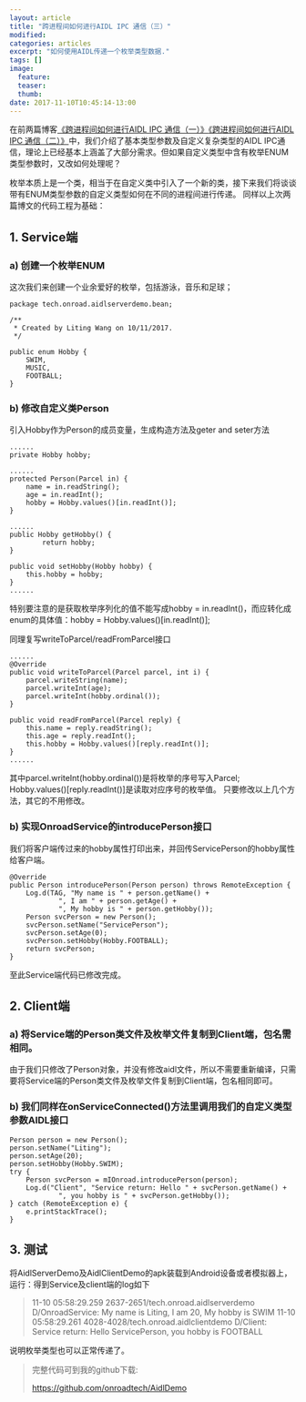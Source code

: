 ```yaml
---
layout: article
title: "跨进程间如何进行AIDL IPC 通信（三）"
modified:
categories: articles
excerpt: "如何使用AIDL传递一个枚举类型数据."
tags: []
image:
  feature:
  teaser:
  thumb:
date: 2017-11-10T10:45:14-13:00
---
```


在前两篇博客[《跨进程间如何进行AIDL IPC 通信（一）》](http://www.onroad.tech/articles/aidl-ipc-communication-1/)[《跨进程间如何进行AIDL IPC 通信（二）》](http://www.onroad.tech/articles/aidl-ipc-communication-2/)中，我们介绍了基本类型参数及自定义复杂类型的AIDL IPC通信，理论上已经基本上涵盖了大部分需求。但如果自定义类型中含有枚举ENUM类型参数时，又改如何处理呢？

枚举本质上是一个类，相当于在自定义类中引入了一个新的类，接下来我们将谈谈带有ENUM类型参数的自定义类型如何在不同的进程间进行传递。
同样以上次两篇博文的代码工程为基础：

## 1. Service端
### a) 创建一个枚举ENUM
这次我们来创建一个业余爱好的枚举，包括游泳，音乐和足球；
```
package tech.onroad.aidlserverdemo.bean;

/**
 * Created by Liting Wang on 10/11/2017.
 */

public enum Hobby {
    SWIM,
    MUSIC,
    FOOTBALL;
}
```

### b) 修改自定义类Person
引入Hobby作为Person的成员变量，生成构造方法及geter and seter方法
```
......
private Hobby hobby;

......
protected Person(Parcel in) {
    name = in.readString();
    age = in.readInt();
    hobby = Hobby.values()[in.readInt()];
}

......
public Hobby getHobby() {
        return hobby;
}

public void setHobby(Hobby hobby) {
    this.hobby = hobby;
}
......
```
特别要注意的是获取枚举序列化的值不能写成hobby = in.readInt()，而应转化成enum的具体值：hobby = Hobby.values()[in.readInt()];

同理复写writeToParcel/readFromParcel接口
```
......
@Override
public void writeToParcel(Parcel parcel, int i) {
    parcel.writeString(name);
    parcel.writeInt(age);
    parcel.writeInt(hobby.ordinal());
}

public void readFromParcel(Parcel reply) {
    this.name = reply.readString();
    this.age = reply.readInt();
    this.hobby = Hobby.values()[reply.readInt()];
}
......
```
其中parcel.writeInt(hobby.ordinal())是将枚举的序号写入Parcel;
Hobby.values()[reply.readInt()]是读取对应序号的枚举值。
只要修改以上几个方法，其它的不用修改。


### b) 实现OnroadService的introducePerson接口
我们将客户端传过来的hobby属性打印出来，并回传ServicePerson的hobby属性给客户端。
```
@Override
public Person introducePerson(Person person) throws RemoteException {
    Log.d(TAG, "My name is " + person.getName() +
            ", I am " + person.getAge() +
            ", My hobby is " + person.getHobby());
    Person svcPerson = new Person();
    svcPerson.setName("ServicePerson");
    svcPerson.setAge(0);
    svcPerson.setHobby(Hobby.FOOTBALL);
    return svcPerson;
}
```
至此Service端代码已修改完成。

## 2. Client端
### a) 将Service端的Person类文件及枚举文件复制到Client端，包名需相同。
由于我们只修改了Person对象，并没有修改aidl文件，所以不需要重新编译，只需要将Service端的Person类文件及枚举文件复制到Client端，包名相同即可。

### b) 我们同样在onServiceConnected()方法里调用我们的自定义类型参数AIDL接口
```
Person person = new Person();
person.setName("Liting");
person.setAge(20);
person.setHobby(Hobby.SWIM);
try {
    Person svcPerson = mIOnroad.introducePerson(person);
    Log.d("Client", "Service return: Hello " + svcPerson.getName() +
            ", you hobby is " + svcPerson.getHobby());
} catch (RemoteException e) {
    e.printStackTrace();
}
```
## 3. 测试
将AidlServerDemo及AidlClientDemo的apk装载到Android设备或者模拟器上，运行：得到Service及client端的log如下
>11-10 05:58:29.259 2637-2651/tech.onroad.aidlserverdemo D/OnroadService: My name is Liting, I am 20, My hobby is SWIM
>11-10 05:58:29.261 4028-4028/tech.onroad.aidlclientdemo D/Client: Service return: Hello ServicePerson, you hobby is FOOTBALL

说明枚举类型也可以正常传递了。





> 完整代码可到我的github下载:
>
> <https://github.com/onroadtech/AidlDemo>